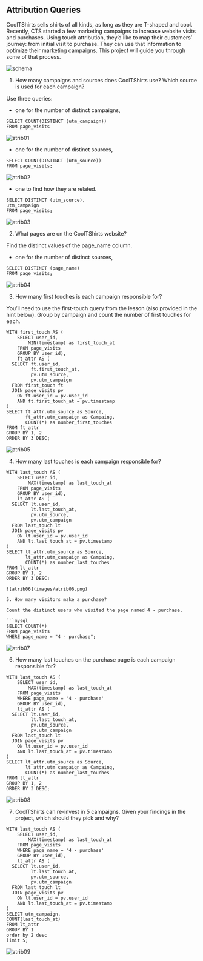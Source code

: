 ## Attribution Queries

CoolTShirts sells shirts of all kinds, as long as they are T-shaped and cool. Recently, CTS started a few marketing campaigns to increase website visits and purchases. Using touch attribution, they’d like to map their customers’ journey: from initial visit to purchase. They can use that information to optimize their marketing campaigns. This project will guide you through some of that process.

![schema](images/schema.png)

1. How many campaigns and sources does CoolTShirts use? Which source is used for each campaign?

Use three queries:

- one for the number of distinct campaigns,

```mysql
SELECT COUNT(DISTINCT (utm_campaign))
FROM page_visits
```

![atrib01](images/atrib01.png)

- one for the number of distinct sources,
```mysql
SELECT COUNT(DISTINCT (utm_source))
FROM page_visits;
```

![atrib02](images/atrib02.png)

- one to find how they are related.

```mysql
SELECT DISTINCT (utm_source),
utm_campaign
FROM page_visits;
```

![atrib03](images/atrib03.png)

2. What pages are on the CoolTShirts website?

Find the distinct values of the page_name column.

- one for the number of distinct sources,
```mysql
SELECT DISTINCT (page_name)
FROM page_visits;
```

![atrib04](images/atrib04.png)

3. How many first touches is each campaign responsible for?

You’ll need to use the first-touch query from the lesson (also provided in the hint below). Group by campaign and count the number of first touches for each.

```mysql
WITH first_touch AS (
    SELECT user_id,
        MIN(timestamp) as first_touch_at
    FROM page_visits
    GROUP BY user_id),
    ft_attr AS (
  SELECT ft.user_id,
         ft.first_touch_at,
         pv.utm_source,
         pv.utm_campaign
  FROM first_touch ft
  JOIN page_visits pv
    ON ft.user_id = pv.user_id
    AND ft.first_touch_at = pv.timestamp
)
SELECT ft_attr.utm_source as Source,
       ft_attr.utm_campaign as Campaing,
       COUNT(*) as number_first_touches
FROM ft_attr
GROUP BY 1, 2
ORDER BY 3 DESC;
```
![atrib05](images/atrib05.png)

4. How many last touches is each campaign responsible for?

```mysql
WITH last_touch AS (
    SELECT user_id,
        MAX(timestamp) as last_touch_at
    FROM page_visits
    GROUP BY user_id),
    lt_attr AS (
  SELECT lt.user_id,
         lt.last_touch_at,
         pv.utm_source,
         pv.utm_campaign
  FROM last_touch lt
  JOIN page_visits pv
    ON lt.user_id = pv.user_id
    AND lt.last_touch_at = pv.timestamp
)
SELECT lt_attr.utm_source as Source,
       lt_attr.utm_campaign as Campaing,
       COUNT(*) as number_last_touches
FROM lt_attr
GROUP BY 1, 2
ORDER BY 3 DESC;
```
```
![atrib06](images/atrib06.png)

5. How many visitors make a purchase?

Count the distinct users who visited the page named 4 - purchase.

```mysql
SELECT COUNT(*)
FROM page_visits
WHERE page_name = "4 - purchase";
```

![atrib07](images/atrib07.png)

6. How many last touches on the purchase page is each campaign responsible for?

```mysql
WITH last_touch AS (
    SELECT user_id,
        MAX(timestamp) as last_touch_at
    FROM page_visits
    WHERE page_name = '4 - purchase'
    GROUP BY user_id),
    lt_attr AS (
  SELECT lt.user_id,
         lt.last_touch_at,
         pv.utm_source,
         pv.utm_campaign
  FROM last_touch lt
  JOIN page_visits pv
    ON lt.user_id = pv.user_id
    AND lt.last_touch_at = pv.timestamp
)
SELECT lt_attr.utm_source as Source,
       lt_attr.utm_campaign as Campaing,
       COUNT(*) as number_last_touches
FROM lt_attr
GROUP BY 1, 2
ORDER BY 3 DESC;
```
![atrib08](images/atrib08.png)

7. CoolTShirts can re-invest in 5 campaigns. Given your findings in the project, which should they pick and why?
   
```mysql
WITH last_touch AS (
    SELECT user_id,
        MAX(timestamp) as last_touch_at
    FROM page_visits
    WHERE page_name = '4 - purchase'
    GROUP BY user_id),
    lt_attr AS (
  SELECT lt.user_id,
         lt.last_touch_at,
         pv.utm_source,
         pv.utm_campaign
  FROM last_touch lt
  JOIN page_visits pv
    ON lt.user_id = pv.user_id
    AND lt.last_touch_at = pv.timestamp
)
SELECT utm_campaign,
COUNT(last_touch_at)
FROM lt_attr
GROUP BY 1
order by 2 desc
limit 5;
```
![atrib09](images/atrib09.png)

